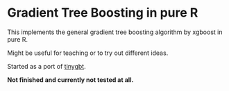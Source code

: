 # Gradient Tree Boosting in pure R

This implements the general gradient tree boosting algorithm by xgboost in pure R.

Might be useful for teaching or to try out different ideas.

Started as a port of [tinygbt](https://github.com/lancifollia/tinygbt).


__Not finished and currently not tested at all.__
